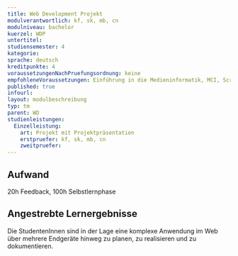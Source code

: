 ```yaml
---
title: Web Development Projekt
modulverantwortlich: kf, sk, mb, cn
modulniveau: bachelor
kuerzel: WDP
untertitel:
studiensemester: 4
kategorie:
sprache: deutsch
kreditpunkte: 4
voraussetzungenNachPruefungsordnung: keine
empfohleneVoraussetzungen: Einführung in die Medieninformatik, MCI, Screendesign, Grundlagen des Web, Kommunikationstechnik
published: true
infourl: 
layout: modulbeschreibung
typ: tm
parent: WD
studienleistungen:
  Einzelleistung:
    art: Projekt mit Projektpräsentation
    erstpruefer: kf, sk, mb, cn
    zweitpruefer: 
---
```


## Aufwand
20h Feedback, 100h Selbstlernphase

## Angestrebte Lernergebnisse
Die StudentenInnen sind in der Lage eine komplexe Anwendung im Web über mehrere Endgeräte hinweg zu planen, zu realisieren und zu dokumentieren. 

